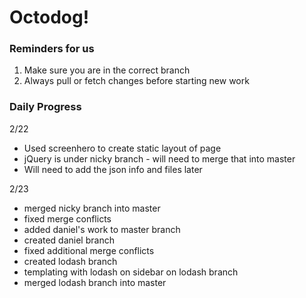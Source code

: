 # Octodog!

### Reminders for us ###
1. Make sure you are in the correct branch
1. Always pull or fetch changes before starting new work

### Daily Progress ###

2/22
* Used screenhero to create static layout of page
* jQuery is under nicky branch - will need to merge that into master
* Will need to add the json info and files later

2/23
* merged nicky branch into master
* fixed merge conflicts
* added daniel's work to master branch
* created daniel branch
* fixed additional merge conflicts
* created lodash branch
* templating with lodash on sidebar on lodash branch
* merged lodash branch into master
